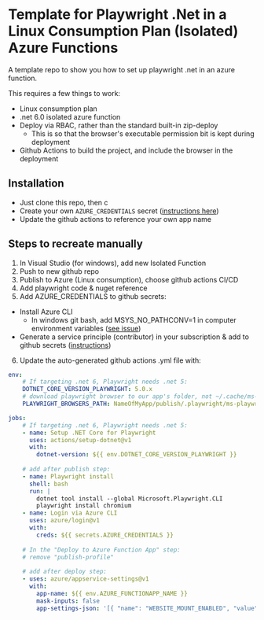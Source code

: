 # Template for Playwright .Net in a Linux Consumption Plan (Isolated) Azure Functions

A template repo to show you how to set up playwright .net in an azure function.

This requires a few things to work:

* Linux consumption plan
* .net 6.0 isolated azure function
* Deploy via RBAC, rather than the standard built-in zip-deploy
  * This is so that the browser's executable permission bit is kept during deployment
* Github Actions to build the project, and include the browser in the deployment

## Installation

* Just clone this repo, then c
* Create your own `AZURE_CREDENTIALS` secret ([instructions here](https://github.com/marketplace/actions/azure-app-service-settings#configure-github-secrets-with-azure-credentials-app-settings-and-connection-strings))
* Update the github actions to reference your own app name

## Steps to recreate manually


1. In Visual Studio (for windows), add new Isolated Function
2. Push to new github repo
3. Publish to Azure (Linux consumption), choose github actions CI/CD
4. Add playwright code & nuget reference
5. Add AZURE_CREDENTIALS to github secrets:
* Install Azure CLI
  * In windows git bash, add MSYS_NO_PATHCONV=1 in computer environment variables ([see issue](https://github.com/Azure/azure-cli/issues/16317))
* Generate a service principle (contributor) in your subscription & add to github secrets ([instructions](https://github.com/marketplace/actions/azure-app-service-settings#configure-github-secrets-with-azure-credentials-app-settings-and-connection-strings))
6. Update the auto-generated github actions .yml file with:

```yaml
env:
    # If targeting .net 6, Playwright needs .net 5:
    DOTNET_CORE_VERSION_PLAYWRIGHT: 5.0.x
    # download playwright browser to our app's folder, not ~/.cache/ms-playwright
    PLAYWRIGHT_BROWSERS_PATH: NameOfMyApp/publish/.playwright/ms-playwright

jobs:
    # If targeting .net 6, Playwright needs .net 5:
    - name: Setup .NET Core for Playwright
      uses: actions/setup-dotnet@v1
      with:
        dotnet-version: ${{ env.DOTNET_CORE_VERSION_PLAYWRIGHT }}
    
    # add after publish step:
    - name: Playwright install
      shell: bash
      run: |
        dotnet tool install --global Microsoft.Playwright.CLI
        playwright install chromium
    - name: Login via Azure CLI
      uses: azure/login@v1
      with:
        creds: ${{ secrets.AZURE_CREDENTIALS }}
    
    # In the "Deploy to Azure Function App" step:
    # remove "publish-profile"
    
    # add after deploy step:
    - uses: azure/appservice-settings@v1
      with:
        app-name: ${{ env.AZURE_FUNCTIONAPP_NAME }}
        mask-inputs: false
        app-settings-json: '[{ "name": "WEBSITE_MOUNT_ENABLED", "value": 1, "slotSetting": false }, { "name": "FUNCTIONS_WORKER_RUNTIME", "value": "dotnet-isolated", "slotSetting": false }, { "name": "PLAYWRIGHT_BROWSERS_PATH", "value": "/home/site/wwwroot/.playwright/ms-playwright", "slotSetting": false }]'
```